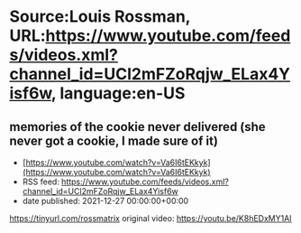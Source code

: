# Source:Louis Rossman, URL:https://www.youtube.com/feeds/videos.xml?channel_id=UCl2mFZoRqjw_ELax4Yisf6w, language:en-US

## memories of the cookie never delivered (she never got a cookie, I made sure of it)
 - [https://www.youtube.com/watch?v=Va6I6tEKkyk](https://www.youtube.com/watch?v=Va6I6tEKkyk)
 - RSS feed: https://www.youtube.com/feeds/videos.xml?channel_id=UCl2mFZoRqjw_ELax4Yisf6w
 - date published: 2021-12-27 00:00:00+00:00

https://tinyurl.com/rossmatrix
original video: https://youtu.be/K8hEDxMY1AI

